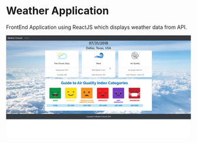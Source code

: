 # Weather Application
FrontEnd Application using ReactJS which displays weather data from API.

![Site](src/Images/Image.png)


